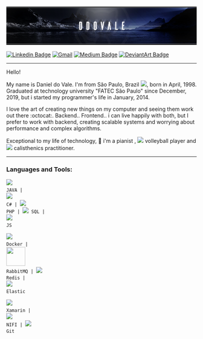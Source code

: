 <p align="center"><img src="https://github.com/ddovale/ddovale/blob/master/Banner.png"/></p>

[![Linkedin Badge](https://img.shields.io/badge/-LinkedIn-blue?style=flat&logo=Linkedin&logoColor=white)](https://www.linkedin.com/in/daniel-do-vale-e-silva-696271144/) [![Gmail](https://img.shields.io/badge/-Gmail-c14438?style=flat&logo=Gmail&logoColor=white)](mailto:dovale.daniel07@gmail.com) [![Medium Badge](https://img.shields.io/badge/-Medium-03a57a?style=flat&labelColor=000000&logo=Medium)](https://medium.com/@dovale.daniel07) [![DeviantArt Badge](https://img.shields.io/badge/-DeviantArt-1a1f24?style=flat&logo=DeviantArt&logoColor=01a874)](https://www.deviantart.com/danielambipom/gallery) 

---------------------------------------------------------------------------------------------------------------------------------------------------------------------------------

Hello! 

My name is Daniel do Vale. I'm from São Paulo, Brazil <img src="https://img.icons8.com/color/20/000000/brazil.png"/>, born in April, 1998.
Graduated at technology university "FATEC São Paulo" since December, 2019, but i started my programmer's life in January, 2014.

I love the art of creating new things on my computer and seeing them work out there :octocat:. Backend.. Frontend.. i can live happily with both, but I prefer to work with backend, creating scalable systems and worrying about performance and complex algorithms.

Exceptional to my life of technology, :musical_keyboard: i'm a pianist , <img src="https://img.icons8.com/cotton/20/000000/volleyball.png"/> volleyball player and <img src="https://img.icons8.com/ios-filled/20/000000/pullups.png"/> calisthenics practitioner.

---------------------------------------------------------------------------------------------------------------------------------------------------------------------------------

### Languages and Tools:

<code><img src="https://img.icons8.com/color/50/000000/java-coffee-cup-logo.png"/> JAVA | 
<img src="https://img.icons8.com/ios-filled/50/000000/c-sharp-logo.png"/> C# | 
<img src="https://img.icons8.com/officel/50/000000/php-logo.png"/> PHP |
<img src="https://img.icons8.com/metro/50/000000/sql.png"/> SQL |
<img src="https://img.icons8.com/color/50/000000/javascript.png"/> JS</code>

<code><img src="https://img.icons8.com/color/50/000000/docker.png"/> Docker |
<img src="https://cdn.iconscout.com/icon/free/png-256/rabbitmq-282296.png" width="50" height="50"/> RabbitMQ |
<img src="https://img.icons8.com/color/50/000000/redis.png"/> Redis |
<img src="https://img.icons8.com/color/50/000000/elasticsearch.png"/> Elastic</code>
  
<code><img src="https://img.icons8.com/color/50/000000/xamarin.png"/> Xamarin |
<img src="https://upload.wikimedia.org/wikipedia/commons/thumb/f/ff/Apache-nifi-logo.svg/50px-Apache-nifi-logo.svg.png"/> NIFI |
<img src="https://img.icons8.com/ios-filled/50/000000/git.png"/> Git</code>
